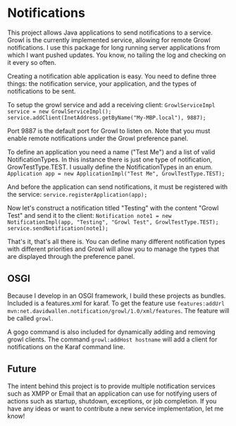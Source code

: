 Notifications
=============
This project allows Java applications to send notifications to a service. Growl is the currently implemented service, allowing for remote Growl notifications. I use this package for long running server applications from which I want pushed updates. You know, no tailing the log and checking on it every so often.

Creating a notification able application is easy. You need to define three things: the notification service, your application, and the types of notifications to be sent.

To setup the growl service and add a receiving client:
  `GrowlServiceImpl service = new GrowlServiceImpl();
   service.addClient(InetAddress.getByName("My-MBP.local"), 9887);`

Port 9887 is the default port for Growl to listen on. Note that you must enable remote notifications under the Growl preference panel.

To define an application you need a name ("Test Me") and a list of valid NotificationTypes. In this instance there is just one type of notification, GrowTestType.TEST. I usually define the NotificationTypes in an enum.
  `Application app = new ApplicationImpl("Test Me", GrowlTestType.TEST);`

And before the application can send notifications, it must be registered with the service:
  `service.registerApplication(app);`

Now let's construct a notification titled "Testing" with the content "Growl Test" and send it to the client:
  `Notification note1 = new NotificationImpl(app, "Testing", "Growl Test", GrowlTestType.TEST);
   service.sendNotification(note1);`

That's it, that's all there is. You can define many different notification types with different priorities and Growl will allow you to manage the types that are displayed through the preference panel.

OSGI
----
Because I develop in an OSGI framework, I build these projects as bundles. Included is a features.xml for karaf. To get the feature use `features:addUrl mvn:net.davidwallen.notification/growl/1.0/xml/features`. The feature will be called `growl`.

A gogo command is also included for dynamically adding and removing growl clients. The command `growl:addHost hostname` will add a client for notifications on the Karaf command line.

Future
------
The intent behind this project is to provide multiple notification services such as XMPP or Email that an application can use for notifying users of actions such as startup, shutdown, exceptions, or job completion. If you have any ideas or want to contribute a new service implementation, let me know!